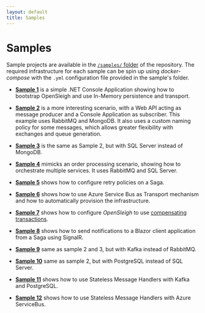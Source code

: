 ```yaml
---
layout: default
title: Samples
---
```


# Samples
Sample projects are available in the [`/samples/` folder](https://github.com/mizrael/OpenSleigh/tree/develop/samples) of the repository. The required infrastructure for each sample can be spin up using *docker-compose* with the `.yml` configuration file provided in the sample's folder.

- **[Sample 1](https://github.com/mizrael/OpenSleigh/tree/develop/samples/Sample1)** is a simple .NET Console Application showing how to bootstrap OpenSleigh and use In-Memory persistence and transport.

- **[Sample 2](https://github.com/mizrael/OpenSleigh/tree/develop/samples/Sample2)** is a more interesting scenario, with a Web API acting as message producer and a Console Application as subscriber. This example uses RabbitMQ and MongoDB. It also uses a custom naming policy for some messages, which allows greater flexibility with exchanges and queue generation.

- **[Sample 3](https://github.com/mizrael/OpenSleigh/tree/develop/samples/Sample3)** is the same as Sample 2, but with SQL Server instead of MongoDB.

- **[Sample 4](https://github.com/mizrael/OpenSleigh/tree/develop/samples/Sample4)** mimicks an order processing scenario, showing how to orchestrate multiple services. It uses RabbitMQ and SQL Server.

- **[Sample 5](https://github.com/mizrael/OpenSleigh/tree/develop/samples/Sample5)** shows how to configure retry policies on a Saga.

- **[Sample 6](https://github.com/mizrael/OpenSleigh/tree/develop/samples/Sample6)** shows how to use Azure Service Bus as Transport mechanism and how to automatically provision the infrastructure.

- **[Sample 7](https://github.com/mizrael/OpenSleigh/tree/develop/samples/Sample7)** shows how to configure *OpenSleigh* to use [compensating transactions](https://docs.microsoft.com/en-us/azure/architecture/patterns/compensating-transaction?WT.mc_id=DOP-MVP-5003878).

- **[Sample 8](https://github.com/mizrael/OpenSleigh/tree/develop/samples/Sample8)** shows how to send notifications to a Blazor client application from a Saga using SignalR.

- **[Sample 9](https://github.com/mizrael/OpenSleigh/tree/develop/samples/Sample9)** same as sample 2 and 3, but with Kafka instead of RabbitMQ.

- **[Sample 10](https://github.com/mizrael/OpenSleigh/tree/develop/samples/Sample10)** same as sample 2, but with PostgreSQL instead of SQL Server.

- **[Sample 11](https://github.com/mizrael/OpenSleigh/tree/develop/samples/Sample11)** shows how to use Stateless Message Handlers with Kafka and PostgreSQL.

- **[Sample 12](https://github.com/mizrael/OpenSleigh/tree/develop/samples/Sample12)** shows how to use Stateless Message Handlers with Azure ServiceBus.

